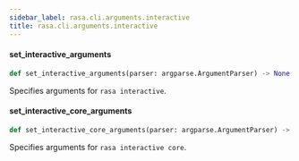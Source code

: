 ```yaml
---
sidebar_label: rasa.cli.arguments.interactive
title: rasa.cli.arguments.interactive
---
```

#### set\_interactive\_arguments

```python
def set_interactive_arguments(parser: argparse.ArgumentParser) -> None
```

Specifies arguments for `rasa interactive`.

#### set\_interactive\_core\_arguments

```python
def set_interactive_core_arguments(parser: argparse.ArgumentParser) -> None
```

Specifies arguments for `rasa interactive core`.

